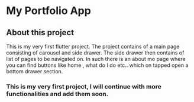 # My Portfolio App

## About this project

This is my very first flutter project.
The project contains of a main page consisting of carousel and side drawer.
The side drawer then contains of list of pages to be navigated on. In such there is an about me page where you can find buttons like home , what do I do etc.. which on tapped open a bottom drawer section.

### This is my very first project, I will continue with more functionalities and add them soon.
